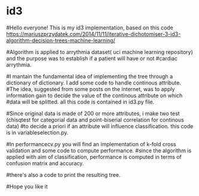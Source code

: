 # id3
#Hello everyone! This is my id3 implementation, based on this code https://mariuszprzydatek.com/2014/11/11/iterative-dichotomiser-3-id3-algorithm-decision-trees-machine-learning/

#Algorithm is applied to arrythmia dataset( uci machine learning repository) and the purpose was to establish if a patient will have or not
#cardiac arrythmia.

#I mantain the fundamental idea of implementing the tree through a dictionary of dictionary. I add some code to handle continous attribute.
#The idea, suggested from some posts on the internet, was to apply information gain to decide the value of the continous attribute on which 
#data will be splitted. all this code is contained in id3.py file. 

#Since original data is made of 200 or more attributes, i make two test (chisqtest  for categorial data and point-biserial correlation for continous data) 
#to decide a priori if an attribute will influence classification. this code is in variableselection.py.

#In performancecv.py you will find an implementation of k-fold cross validation and some code to compute performance. 
#since the algorithm is applied with aim of classification, performance is computed in terms of confusion matrix and accuracy.

#there's also a code to print the resulting tree.

#Hope you like it
